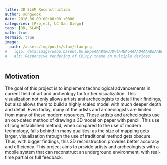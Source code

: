 ```yaml
---
title: 3D SLAM Reconstruction
author: sungwook
date: 2016-06-09 00:00:00 +0800
categories: [Project, UC San Diego]
tags: [3D, SLAM]
math: true
mermaid: true
image:
  path: /assets/img/posts/slam/slam.png
#   lqip: data:image/webp;base64,UklGRpoAAABXRUJQVlA4WAoAAAAQAAAADwAABwAAQUxQSDIAAAARL0AmbZurmr57yyIiqE8oiG0bejIYEQTgqiDA9vqnsUSI6H+oAERp2HZ65qP/VIAWAFZQOCBCAAAA8AEAnQEqEAAIAAVAfCWkAALp8sF8rgRgAP7o9FDvMCkMde9PK7euH5M1m6VWoDXf2FkP3BqV0ZYbO6NA/VFIAAAA
#   alt: Responsive rendering of Chirpy theme on multiple devices.
---
```


## Motivation

The goal of this project is to implement technological advancements in current field of art and archeology for further visualization. This visualization not only allows artists and archeologists to detail their findings, but also allows them to build a highly scaled model with much deeper depth and detail. Even today, many of the artists and archeologists are limited from many of these modern resources. These artists and archeologists use an out-dated method of drawing a 3D model on paper with pencil. This use of long established method, when compared to the use of modern technology, falls behind in many qualities; as the size of mapping gets larger, visualization through the use of traditional method gets obscure. Thus, with bigger findings, this 3D reconstruction provides better accuracy and efficiency. This project aims to provide artists and archeologists with a mobile system that can reconstruct an underground environment, with real-time partial or full feedback.

## 
